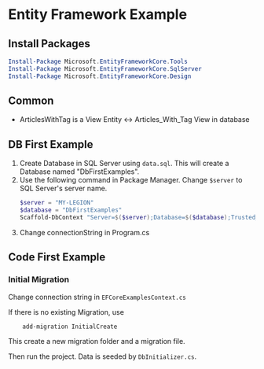 # Entity Framework Example

## Install Packages

```powershell
Install-Package Microsoft.EntityFrameworkCore.Tools
Install-Package Microsoft.EntityFrameworkCore.SqlServer
Install-Package Microsoft.EntityFrameworkCore.Design
```

## Common

- ArticlesWithTag is a View Entity <-> Articles_With_Tag View in database

## DB First Example

1. Create Database in SQL Server using `data.sql`. This will create a Database named "DbFirstExamples".
1. Use the following command in Package Manager. Change `$server` to SQL Server's server name.
   ```powershell
   $server = "MY-LEGION"
   $database = "DbFirstExamples"
   Scaffold-DbContext "Server=$($server);Database=$($database);Trusted_Connection=True;Encrypt=No;" Microsoft.EntityFrameworkCore.SqlServer -OutputDir Models
   ```
1. Change connectionString in Program.cs

## Code First Example

### Initial Migration

Change connection string in `EFCoreExamplesContext.cs`

If there is no existing Migration, use

```powershell
    add-migration InitialCreate
```

This create a new migration folder and a migration file.

Then run the project. Data is seeded by `DbInitializer.cs`.
